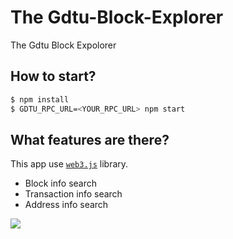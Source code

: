 # The Gdtu-Block-Explorer
The Gdtu Block Expolorer

## How to start?
```bash
$ npm install
$ GDTU_RPC_URL=<YOUR_RPC_URL> npm start
```

## What features are there?
This app use [`web3.js`](https://github.com/c88032111/web3.js/) library.

* Block info search 
* Transaction info search 
* Address info search 

![](screenshot.png)